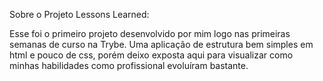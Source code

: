 Sobre o Projeto Lessons Learned:

Esse foi o primeiro projeto desenvolvido por mim logo nas primeiras semanas de curso na Trybe. Uma aplicação de estrutura bem simples em html e pouco de css, porém deixo exposta aqui para visualizar como minhas habilidades como profissional evoluíram bastante. 
